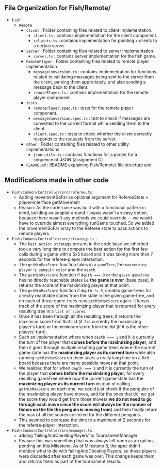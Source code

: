 ## File Organization for Fish/Remote/

- `Fish`
  - `Remote`
    - `Client` : Folder containing files related to client implementation.
      - `client.ts` : contains implementation for the client component.
      - `xclients.ts` : contains implementation for pointing x clients to a certain server.
    - `Server` : Folder containing files related to server implementation.
      - `server.ts` : contains server implementation for the fish game.
    - `RemotePlayer` : Folder containing files related to remote player implementation.
      - `messageConversion.ts` : contains implementation for functions related to validating messages being sent to the server from the client, parsing them approriately, and also sending a message back to the client.
      - `remotePlayer.ts` : contains implementation for the remote player component.
    - `tests` :
      - `remotePlayer.spec.ts` : tests for the remote player component.
      - `messageConversion.spec.ts` : test to check if messages are converted to the correct format while sending them to the client.
      - `client.spec.ts` : tests to check whether the client correctly responds to the requests from the server.
    - `Other` : Folder containing files related to other utility implementations.
      - `json-utils.ts` : contains functions for a parser for a sequence of JSON (assignment C)
    - `README.md` : README explaining Fish/Remote/ file structure and

## Modifications made in other code

- `Fish/Common/Controller/src/referee.ts` :
  - Adding movementSoFar as optional argument for RefereeState + player-interface getMovement
  - Reason: As the code-base was built with a functional pattern in mind, building an
    adapter around `runGame` wasn't an easy option, because there wasn't any methods we could
    override -- we would have to override almost everything runGame touched.
    So we added the movementSoFar array to the Referee state to pass actions to remote players
- `Fish/Common/Controller/src/strategy.ts` :
  - The `best action strategy` present in the code base we inherited took a very long time to compute the best action for the first few calls during a game with a 5x5 board and it was taking more than 7 seconds for the referee-player interaction.
  - The `getMinMaxScore` function takes in a `gameTree`, the `maximizing player's penguin color` and the `depth`.
  - The `getMinMaxScore` function if `depth === 0` or the `given gameTree` has no directly reachable states i.e **the game is over** (base case), it returns the score of the maximizing player at that point.
  - The `getMinMaxScore` function if `depth != 0`, creates game-trees for directly reachable states from the state in the given game-tree, and on each of those game-trees runs `getMinMaxScore` again. It keeps track of the score of the maximizing player that is returned for every resulting tree in a `list of scores`.
  - Once it has been through all the resulting trees, it returns the maximum score from that list (if it is currently the maximizing player's turn) or the minimum score from the list (if it is the other players' turn).
  - Such an implementation where when `depth === 1` and it is currently the turn of the player that **comes before the maximizing player**, and then it goes through multiple resulting game trees where the current game state has the **maximizing player as its current turn** while also running `getMinMaxScore` on them takes a really long time on a 5x5 board because there are many possible moves at that point.
  - We realized that for when `depth === 1` and it is currently the turn of the player that **comes before the maximizing player**, for every resulting gameTree where now the current game state has the **maximizing player as its current turn** instead of calling `getMinMaxScore` on each one, we could just check if the penguins of the maximizing player have moves, and for the ones that do, we get the score they would get from those moves( **we do not need to go through each move since the score will always be the number of fishes on the tile the penguin is moving from**) and then finally return the max of all the scores collected for the different penguins.
  - This seemed to decrease the time to a maximum of 2 seconds for the referee-player interaction.
- `Fish/Common/Controller/src/manager.ts` :
  - adding 'failingAndCheatingPlayers' to TournamentManager
  - Reason: this was something that was always left open as an option, pending on this Milestone.
    As of Milestone 8, the spec didn't mention what to do with failingAndCheatingPlayers, so those
    players were discarded after each game was over. This change keeps them, and returns them
    as part of the tournament results.
